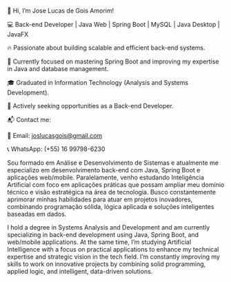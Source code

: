 👋 Hi, I’m Jose Lucas de Gois Amorim!

💻 Back-end Developer | Java Web | Spring Boot | MySQL | Java Desktop | JavaFX

🔥 Passionate about building scalable and efficient back-end systems.

🎯 Currently focused on mastering Spring Boot and improving my expertise in Java and database management.

🎓 Graduated in Information Technology (Analysis and Systems Development).

🚀 Actively seeking opportunities as a Back-end Developer.

📬 Contact me:

📧 Email: joslucasgois@gmail.com

📞 WhatsApp: (+55) 16 99798-6230

Sou formado em Análise e Desenvolvimento de Sistemas e atualmente me especializo em desenvolvimento back-end com Java, Spring Boot e aplicações web/mobile. Paralelamente, venho estudando Inteligência Artificial com foco em aplicações práticas que possam ampliar meu domínio técnico e visão estratégica na área de tecnologia. Busco constantemente aprimorar minhas habilidades para atuar em projetos inovadores, combinando programação sólida, lógica aplicada e soluções inteligentes baseadas em dados.

I hold a degree in Systems Analysis and Development and am currently specializing in back-end development using Java, Spring Boot, and web/mobile applications. At the same time, I’m studying Artificial Intelligence with a focus on practical applications to enhance my technical expertise and strategic vision in the tech field. I’m constantly improving my skills to work on innovative projects by combining solid programming, applied logic, and intelligent, data-driven solutions.
